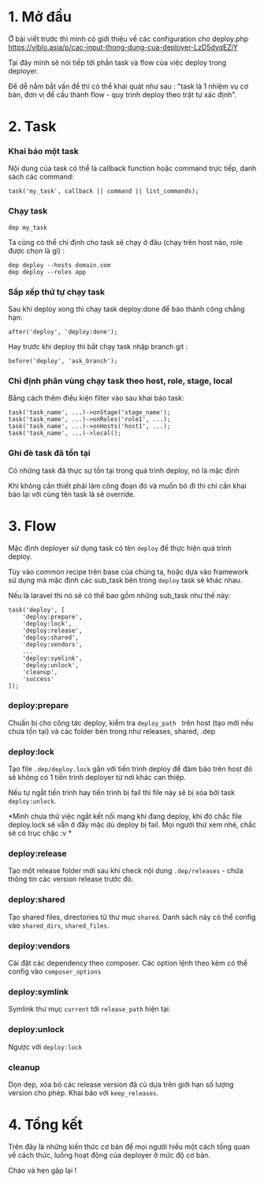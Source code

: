 # 1. Mở đầu
Ở bài viết trước thì mình có giới thiệu về các configuration cho deploy.php https://viblo.asia/p/cac-input-thong-dung-cua-deployer-LzD5dvqEZjY 

Tại đây mình sẽ nói tiếp tới phần task và flow của việc deploy trong deployer.

Để dễ nắm bắt vấn đề thì có thể khái quát như sau : "task là 1 nhiệm vụ cơ bản, đơn vị để cấu thành flow - quy trình deploy theo trật tự xác định".
# 2. Task
### Khai báo một task
Nội dung của task có thể là callback function hoặc command trực tiếp, danh sách các command:
```
task('my_task', callback || command || list_commands);
```
### Chạy task
```
dep my_task
```
Ta cũng có thể chỉ định cho task sẽ chạy ở đâu (chạy trên host nào, role được chọn là gì) :
```
dep deploy --hosts domain.com
dep deploy --roles app
```
### Sắp xếp thứ tự chạy task
Sau khi deploy xong thì chạy task deploy:done để báo thành công chẳng hạn: 
```
after('deploy', 'deploy:done');
```
Hay trước khi deploy thì bắt chạy task nhập branch git :
```
before('deploy', 'ask_branch');
```
### Chỉ định phân vùng chạy task theo host, role, stage, local
Bằng cách thêm điều kiện filter vào sau khai báo task:
```
task('task_name', ...)->onStage('stage_name');
task('task_name', ...)->onRoles('role1', ...);
task('task_name', ...)->onHosts('host1', ...);
task('task_name', ...)->local();
```
### Ghi đè task đã tồn tại
Có những task đã thực sự tồn tại trong quá trình deploy, nó là mặc định

Khi không cần thiết phải làm công đoạn đó và muốn bỏ đi thì chỉ cần khai báo lại với cùng tên task là sẽ override.
# 3. Flow
Mặc định deployer sử dụng task có tên `deploy` để thực hiện quá trình deploy.

Tùy vào common recipe trên base của chúng ta, hoặc dựa vào framework sử dụng mà mặc định các sub_task bên trong `deploy` task sẽ khác nhau.

Nếu là laravel thì nó sẽ có thể bao gồm những sub_task như thế này:
```
task('deploy', [
    'deploy:prepare',
    'deploy:lock',
    'deploy:release',
    'deploy:shared',
    'deploy:vendors',
    ...
    'deploy:symlink',
    'deploy:unlock',
    'cleanup',
    'success'
]);
```
### deploy:prepare
Chuẩn bị cho công tác deploy, kiểm tra `deploy_path ` trên host (tạo mới nếu chưa tồn tại) và các folder bên trong như releases, shared, .dep
### deploy:lock
Tạo file `.dep/deploy.lock` gắn với tiến trình deploy để đảm bảo trên host đó sẽ không có 1 tiến trình deployer từ nơi khác can thiệp.

Nếu tự ngắt tiến trình hay tiến trình bị fail thì file này sẽ bị xóa bởi task `deploy:unlock`.

*Mình chưa thử việc ngắt kết nối mạng khi đang deploy, khi đó chắc file deploy.lock sẽ vẫn ở đấy mặc dù deploy bị fail. Mọi người thử xem nhé, chắc sẽ có trục chặc :v *
### deploy:release
Tạo một release folder mới sau khi check nội dung `.dep/releases` - chứa thông tin các version release trước đó.
### deploy:shared
Tạo shared files, directories từ thư mục `shared`. Danh sách này có thể config vào `shared_dirs`, `shared_files`.
### deploy:vendors
Cài đặt các dependency theo composer. Các option lệnh theo kèm có thể config vào `composer_options`
### deploy:symlink
Symlink thư mục `current` tới `release_path` hiện tại.
### deploy:unlock
Ngược với `deploy:lock`
### cleanup
Dọn dẹp, xóa bỏ các release version đã cũ dựa trên giới hạn số lượng version cho phép. Khai báo với `keep_releases`.
# 4. Tổng kết
Trên đây là những kiến thức cơ bản để mọi người hiểu một cách tổng quan về cách thức, luồng hoạt động của deployer ở mức độ cơ bản.

Chào và hẹn gặp lại !